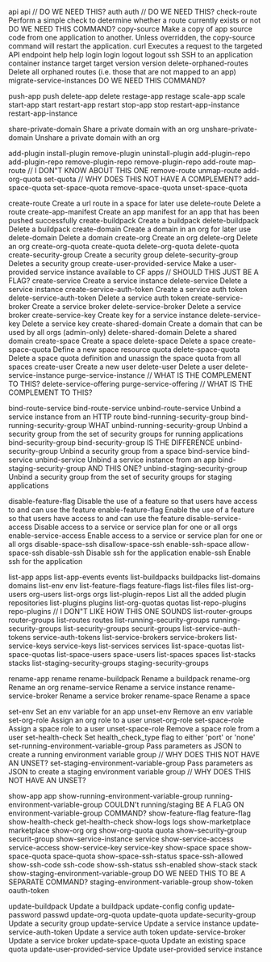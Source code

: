 api                                    api // DO WE NEED THIS?
auth                                   auth // DO WE NEED THIS?
check-route                            Perform a simple check to determine whether a route currently exists or not			DO WE NEED THIS COMMAND?
copy-source                            Make a copy of app source code from one application to another.  Unless overridden, the copy-source command will restart the application.
curl                                   Executes a request to the targeted API endpoint
help                                   help
login                                  login
logout                                 logout
ssh                                    SSH to an application container instance
target                                 target
version                                version
delete-orphaned-routes                 Delete all orphaned routes (i.e. those that are not mapped to an app)
migrate-service-instances                		DO WE NEED THIS COMMAND?

push-app			       push
delete-app                             delete
restage-app                            restage
scale-app                              scale
start-app                              start
restart-app                            restart
stop-app                               stop
restart-app-instance                   restart-app-instance

share-private-domain                   Share a private domain with an org
unshare-private-domain                 Unshare a private domain with an org

add-plugin 			       install-plugin
remove-plugin                          uninstall-plugin
add-plugin-repo			       add-plugin-repo
remove-plugin-repo                     remove-plugin-repo
add-route                              map-route // I DON"T KNOW ABOUT THIS ONE
remove-route                           unmap-route
add-org-quota                              set-quota // WHY DOES THIS NOT HAVE A COMPLEMENT?
add-space-quota                        set-space-quota
remove-space-quota                     unset-space-quota

create-route                           Create a url route in a space for later use
delete-route                           Delete a route
create-app-manifest                    Create an app manifest for an app that has been pushed successfully
create-buildpack                       Create a buildpack
delete-buildpack                       Delete a buildpack
create-domain                          Create a domain in an org for later use
delete-domain                          Delete a domain
create-org                             Create an org
delete-org                             Delete an org
create-org-quota                       create-quota
delete-org-quota                       delete-quota
create-security-group                  Create a security group
delete-security-group                  Deletes a security group
create-user-provided-service           Make a user-provided service instance available to CF apps // SHOULD THIS JUST BE A FLAG?
create-service                         Create a service instance
delete-service                         Delete a service instance
create-service-auth-token              Create a service auth token
delete-service-auth-token              Delete a service auth token
create-service-broker                  Create a service broker
delete-service-broker                  Delete a service broker
create-service-key                     Create key for a service instance
delete-service-key                     Delete a service key
create-shared-domain                   Create a domain that can be used by all orgs (admin-only)
delete-shared-domain                   Delete a shared domain
create-space                           Create a space
delete-space                           Delete a space
create-space-quota                     Define a new space resource quota
delete-space-quota                     Delete a space quota definition and unassign the space quota from all spaces
create-user                            Create a new user
delete-user                            Delete a user
delete-service-instance                purge-service-instance // WHAT IS THE COMPLEMENT TO THIS?
delete-service-offering		       purge-service-offering // WHAT IS THE COMPLEMENT TO THIS?

bind-route-service                     bind-route-service
unbind-route-service                   Unbind a service instance from an HTTP route
bind-running-security-group            bind-running-security-group WHAT
unbind-running-security-group          Unbind a security group from the set of security groups for running applications
bind-security-group                    bind-security-group 		IS THE DIFFERENCE
unbind-security-group                  Unbind a security group from a space
bind-service                           bind-service
unbind-service                         Unbind a service instance from an app
bind-staging-security-group            							AND THIS ONE?
unbind-staging-security-group          Unbind a security group from the set of security groups for staging applications

disable-feature-flag                   Disable the use of a feature so that users have access to and can use the feature
enable-feature-flag                    Enable the use of a feature so that users have access to and can use the feature
disable-service-access                 Disable access to a service or service plan for one or all orgs
enable-service-access                  Enable access to a service or service plan for one or all orgs
disable-space-ssh                      disallow-space-ssh
enable-ssh-space		       allow-space-ssh
disable-ssh                            Disable ssh for the application
enable-ssh                             Enable ssh for the application

list-app                               apps
list-app-events                        events
list-buildpacks                        buildpacks
list-domains                           domains
list-env                               env
list-feature-flags                     feature-flags
list-files                             files
list-org-users                         org-users
list-orgs                              orgs
list-plugin-repos                      List all the added plugin repositories
list-plugins                           plugins
list-org-quotas                        quotas
list-repo-plugins                      repo-plugins // I DON"T LIKE HOW THIS ONE SOUNDS
list-router-groups                     router-groups
list-routes                            routes
list-running-security-groups           running-security-groups
list-security-groups                   securit-groups
list-service-auth-tokens               service-auth-tokens
list-service-brokers                   service-brokers
list-service-keys                      service-keys
list-services                          services
list-space-quotas                      list-space-quotas
list-space-users                       space-users
list-spaces                            spaces
list-stacks                            stacks
list-staging-security-groups           staging-security-groups

rename-app                             rename
rename-buildpack                       Rename a buildpack
rename-org                             Rename an org
rename-service                         Rename a service instance
rename-service-broker                  Rename a service broker
rename-space                           Rename a space

set-env                                Set an env variable for an app
unset-env                              Remove an env variable
set-org-role                           Assign an org role to a user
unset-org-role
set-space-role                         Assign a space role to a user
unset-space-role                       Remove a space role from a user
set-health-check                       Set health_check_type flag to either 'port' or 'none'
set-running-environment-variable-group Pass parameters as JSON to create a running environment variable group // WHY DOES THIS NOT HAVE AN UNSET?
set-staging-environment-variable-group Pass parameters as JSON to create a staging environment variable group // WHY DOES THIS NOT HAVE AN UNSET?

show-app                               app
show-running-environment-variable-group          running-environment-variable-group COULDN't running/staging BE A FLAG ON environment-variable-group COMMAND?
show-feature-flag                      feature-flag
show-health-check                      get-health-check
show-logs			       logs
show-marketplace                       marketplace
show-org                               org
show-org-quota                         quota
show-security-group                    securit-group
show-service-instance                  service
show-service-access                    service-access
show-service-key                       service-key
show-space                             space
show-space-quota                       space-quota
show-space-ssh-status                  space-ssh-allowed
show-ssh-code                          ssh-code
show-ssh-status                        ssh-enabled
show-stack                             stack
show-staging-environment-variable-group DO WE NEED THIS TO BE A SEPARATE COMMAND?   staging-environment-variable-group 
show-token                             oauth-token

update-buildpack                       Update a buildpack
update-config                          config
update-password                        passwd
update-org-quota                       update-quota
update-security-group                  Update a security group
update-service                         Update a service instance
update-service-auth-token              Update a service auth token
update-service-broker                  Update a service broker
update-space-quota                     Update an existing space quota
update-user-provided-service           Update user-provided service instance
